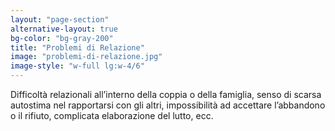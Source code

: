 ```yaml
---
layout: "page-section"
alternative-layout: true
bg-color: "bg-gray-200"
title: "Problemi di Relazione"
image: "problemi-di-relazione.jpg"
image-style: "w-full lg:w-4/6"
---
```


Difficoltà relazionali all’interno della coppia o della famiglia, senso di scarsa autostima nel rapportarsi con gli altri, impossibilità ad accettare l’abbandono o il rifiuto, complicata elaborazione del lutto, ecc.
